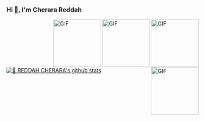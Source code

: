 ### Hi 👋, I'm Cherara Reddah

<img align="right" alt="GIF" height="125px" src="https://i.giphy.com/media/LMt9638dO8dftAjtco/200.webp" />
<img align="right" alt="GIF" height="125px" src="https://media3.giphy.com/media/ln7z2eWriiQAllfVcn/200w.webp" />
<img align="right" alt="GIF" height="125px" src="https://gfycat.com/illegalinsistentarmednylonshrimp" />
<img align="right" alt="GIF" height="125px" src="https://media.giphy.com/media/dY1DoxjYYtvXjRelGG/giphy.gif" />

<!--
**rcherara/rcherara** is a ✨ _special_ ✨ repository because its `README.md` (this file) appears on your GitHub profile.

Here are some ideas to get you started:

- 🔭 I’m currently working on ...
- 🌱 I’m currently learning ...
- 👯 I’m looking to collaborate on ...
- 🤔 I’m looking for help with ...
- 💬 Ask me about ...
- 📫 How to reach me: ...
- 😄 Pronouns: ...
- ⚡ Fun fact: ...
-->


[![🦉 REDDAH CHERARA's github stats](https://github-readme-stats.vercel.app/api?username=rcherara&show_icons=true&hide_border=true&hide=issues)](https://github.com/rcherara)
